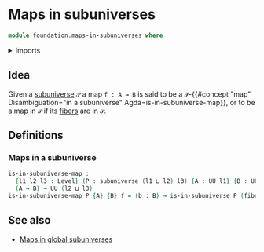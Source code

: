 # Maps in subuniverses

```agda
module foundation.maps-in-subuniverses where
```

<details><summary>Imports</summary>

```agda
open import foundation.subuniverses
open import foundation.universe-levels

open import foundation-core.fibers-of-maps
```

</details>

## Idea

Given a [subuniverse](foundation-core.subuniverses.md) `𝒫` a map `f : A → B` is
said to be a
`𝒫`-{{#concept "map" Disambiguation="in a subuniverse" Agda=is-in-subuniverse-map}},
or to be a map in `𝒫` if its [fibers](foundation-core.fibers-of-maps.md) are in
`𝒫`.

## Definitions

### Maps in a subuniverse

```agda
is-in-subuniverse-map :
  {l1 l2 l3 : Level} (P : subuniverse (l1 ⊔ l2) l3) {A : UU l1} {B : UU l2} →
  (A → B) → UU (l2 ⊔ l3)
is-in-subuniverse-map P {A} {B} f = (b : B) → is-in-subuniverse P (fiber f b)
```

## See also

- [Maps in global subuniverses](foundation.maps-in-global-subuniverses.md)
